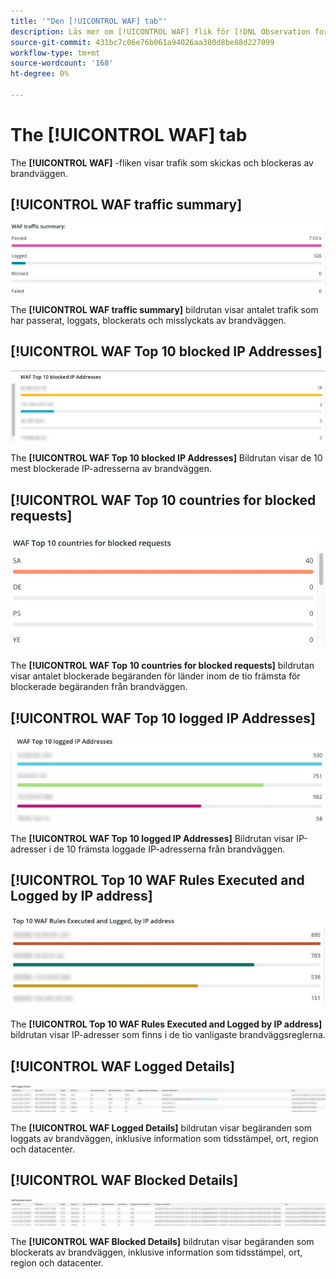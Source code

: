 ```yaml
---
title: '"Den [!UICONTROL WAF] tab"'
description: Läs mer om [!UICONTROL WAF] flik för [!DNL Observation for Adobe Commerce].
source-git-commit: 431bc7c06e76b061a94026aa380d8be88d227099
workflow-type: tm+mt
source-wordcount: '168'
ht-degree: 0%

---
```


# The [!UICONTROL WAF] tab

The **[!UICONTROL WAF]** -fliken visar trafik som skickas och blockeras av brandväggen.

## [!UICONTROL WAF traffic summary]

![Sammanfattning av WAF-trafik](../../assets/tools/observation-for-adobe-commerce/waf-1.png)

The **[!UICONTROL WAF traffic summary]** bildrutan visar antalet trafik som har passerat, loggats, blockerats och misslyckats av brandväggen.

## [!UICONTROL WAF Top 10 blocked IP Addresses]

![De 10 blockerade IP-adresserna för WAF-toppen](../../assets/tools/observation-for-adobe-commerce/waf-2.png)

The **[!UICONTROL WAF Top 10 blocked IP Addresses]** Bildrutan visar de 10 mest blockerade IP-adresserna av brandväggen.

## [!UICONTROL WAF Top 10 countries for blocked requests]

![De 10 bästa WAF-länderna för blockerade förfrågningar](../../assets/tools/observation-for-adobe-commerce/waf-3.jpg)

The **[!UICONTROL WAF Top 10 countries for blocked requests]** bildrutan visar antalet blockerade begäranden för länder inom de tio främsta för blockerade begäranden från brandväggen.

## [!UICONTROL WAF Top 10 logged IP Addresses]

![De tio vanligaste loggade IP-adresserna för WAF](../../assets/tools/observation-for-adobe-commerce/waf-4.jpg)

The **[!UICONTROL WAF Top 10 logged IP Addresses]** Bildrutan visar IP-adresser i de 10 främsta loggade IP-adresserna från brandväggen.

## [!UICONTROL Top 10 WAF Rules Executed and Logged by IP address]

![De tio vanligaste WAF-reglerna har körts och loggats av IP-adressen](../../assets/tools/observation-for-adobe-commerce/waf-5.jpg)

The **[!UICONTROL Top 10 WAF Rules Executed and Logged by IP address]** bildrutan visar IP-adresser som finns i de tio vanligaste brandväggsreglerna.

## [!UICONTROL WAF Logged Details]

![Information om WAF-loggad](../../assets/tools/observation-for-adobe-commerce/waf-6.jpg)

The **[!UICONTROL WAF Logged Details]** bildrutan visar begäranden som loggats av brandväggen, inklusive information som tidsstämpel, ort, region och datacenter.

## [!UICONTROL WAF Blocked Details]

![WAF-blockerad information](../../assets/tools/observation-for-adobe-commerce/waf-7.jpg)

The **[!UICONTROL WAF Blocked Details]** bildrutan visar begäranden som blockerats av brandväggen, inklusive information som tidsstämpel, ort, region och datacenter.
